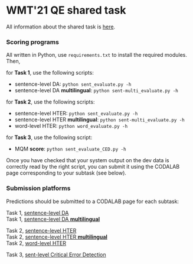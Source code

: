 # WMT'21 QE shared task

All information about the shared task is [here](https://www.statmt.org/wmt21/quality-estimation-task21.html).

### Scoring programs
All written in Python, use `requirements.txt` to install the required modules.
Then, 

for **Task 1**, use the following scripts:
* sentence-level DA:  `python sent_evaluate.py -h` 
* sentence-level DA **multilingual**:  `python sent-multi_evaluate.py -h` 

for **Task 2**, use the following scripts:
* sentence-level HTER:  `python sent_evaluate.py -h` 
* sentence-level HTER **multilingual**:  `python sent-multi_evaluate.py -h` 
* word-level HTER:  `python word_evaluate.py -h`

for **Task 3**, use the following script: 
* MQM **score**: `python sent_evaluate_CED.py -h`

Once you have checked that your system output on the dev data is correctly read by the right script, you can submit it using the CODALAB page corresponding to your subtask (see below).

### Submission platforms

Predictions should be submitted to a CODALAB page for each subtask:

Task 1, [sentence-level DA](https://competitions.codalab.org/competitions/33411)  
Task 1, [sentence-level DA **multilingual**](https://competitions.codalab.org/competitions/33411)

Task 2, [sentence-level HTER](https://competitions.codalab.org/competitions/33412)  
Task 2, [sentence-level HTER **multilingual**](https://competitions.codalab.org/competitions/33412)  
Task 2, [word-level HTER](https://competitions.codalab.org/competitions/33413)

Task 3, [sent-level Critical Error Detection](https://competitions.codalab.org/competitions/33414)  
